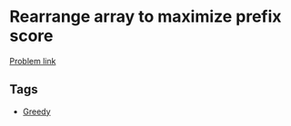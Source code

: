 # Rearrange array to maximize prefix score

[Problem link](https://leetcode.com/problems/rearrange-array-to-maximize-prefix-score/)

## Tags

* [Greedy](/README.md#Greedy)
